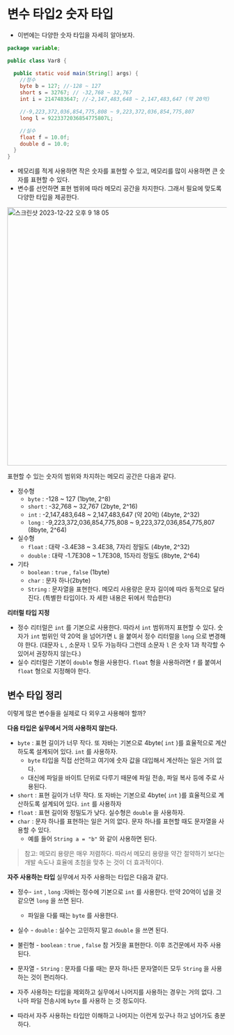 # 변수 타입2 숫자 타입
- 이번에는 다양한 숫자 타입을 자세히 알아보자.

```java
package variable;

public class Var8 {

  public static void main(String[] args) {
    //정수
    byte b = 127; //-128 ~ 127
    short s = 32767; // -32,768 ~ 32,767
    int i = 2147483647; //-2,147,483,648 ~ 2,147,483,647 (약 20억)

    //-9,223,372,036,854,775,808 ~ 9,223,372,036,854,775,807
    long l = 9223372036854775807L;

    //실수
    float f = 10.0f;
    double d = 10.0;
  }
}
```
- 메모리를 적게 사용하면 작은 숫자를 표현할 수 있고, 메모리를 많이 사용하면 큰 숫자를 표현할 수 있다.
- 변수를 선언하면 표현 범위에 따라 메모리 공간을 차지한다. 그래서 필요에 맞도록 다양한 타입을 제공한다.

<img width="593" alt="스크린샷 2023-12-22 오후 9 18 05" src="https://github.com/ajhwan/Java/assets/129160008/02dee8f8-df81-4ffe-8360-fa303307f3f5">

표현할 수 있는 숫자의 범위와 차지하는 메모리 공간은 다음과 같다.
- 정수형
  - `byte` : -128 ~ 127 (1byte, 2^8)
  - `short` : -32,768 ~ 32,767 (2byte, 2^16)
  - `int` : -2,147,483,648 ~ 2,147,483,647 (약 20억) (4byte, 2^32)
  - `long` : -9,223,372,036,854,775,808 ~ 9,223,372,036,854,775,807 (8byte, 2^64)
- 실수형
  - `float` : 대략 -3.4E38 ~ 3.4E38, 7자리 정밀도 (4byte, 2^32)
  - `double` : 대략 -1.7E308 ~ 1.7E308, 15자리 정밀도 (8byte, 2^64)
- 기타
  - `boolean` : `true` , `false` (1byte)
  - `char` : 문자 하나(2byte)
  - `String` : 문자열을 표현한다. 메모리 사용량은 문자 길이에 따라 동적으로 달라진다. (특별한 타입이다. 자
세한 내용은 뒤에서 학습한다)

**리터럴 타입 지정**
- 정수 리터럴은 `int` 를 기본으로 사용한다. 따라서 `int` 범위까지 표현할 수 있다. 숫자가 `int` 범위인 약 20억 을 넘어가면 `L` 을 붙여서 정수 리터럴을 `long` 으로 변경해야 한다. (대문자 `L` , 소문자 `l` 모두 가능하다 그런데 소문자 `l` 은 숫자 1과 착각할 수 있어서 권장하지 않는다.)
- 실수 리터럴은 기본이 `double` 형을 사용한다. `float` 형을 사용하려면 `f` 를 붙여서 `float` 형으로 지정해야 한다.

## 변수 타입 정리
이렇게 많은 변수들을 실제로 다 외우고 사용해야 할까?

**다음 타입은 실무에서 거의 사용하지 않는다.**
- `byte` : 표현 길이가 너무 작다. 또 자바는 기본으로 4byte( `int` )를 효율적으로 계산하도록 설계되어 있다. `int` 를 사용하자.
  - `byte` 타입을 직접 선언하고 여기에 숫자 값을 대입해서 계산하는 일은 거의 없다.
  - 대신에 파일을 바이트 단위로 다루기 때문에 파일 전송, 파일 복사 등에 주로 사용된다.
- `short` : 표현 길이가 너무 작다. 또 자바는 기본으로 4byte( `int` )를 효율적으로 계산하도록 설계되어 있다. `int` 를 사용하자
- `float` : 표현 길이와 정밀도가 낮다. 실수형은 `double` 을 사용하자.
- `char` : 문자 하나를 표현하는 일은 거의 없다. 문자 하나를 표현할 때도 문자열을 사용할 수 있다.
  - 예를 들어 `String a = "b"` 와 같이 사용하면 된다.

> 참고: 메모리 용량은 매우 저렴하다. 따라서 메모리 용량을 약간 절약하기 보다는 개발 속도나 효율에 초첨을 맞추 는 것이 더 효과적이다.

**자주 사용하는 타입**
실무에서 자주 사용하는 타입은 다음과 같다.

- 정수- `int` , `long` :자바는 정수에 기본으로 `int` 를 사용한다. 만약 20억이 넘을 것 같으면 `long` 을 쓰면 된다.
  - 파일을 다룰 때는 `byte` 를 사용한다.
- 실수 - `double` : 실수는 고민하지 말고 `double` 을 쓰면 된다.
- 불린형 - `boolean` : `true` , `false` 참 거짓을 표현한다. 이후 조건문에서 자주 사용된다.
- 문자열 - `String` : 문자를 다룰 때는 문자 하나든 문자열이든 모두 `String` 을 사용하는 것이 편리하다.

- 자주 사용하는 타입을 제외하고 실무에서 나머지를 사용하는 경우는 거의 없다. 그나마 파일 전송시에 `byte` 를 사용하 는 것 정도이다.
- 따라서 자주 사용하는 타입만 이해하고 나머지는 이런게 있구나 하고 넘어가도 충분하다.
